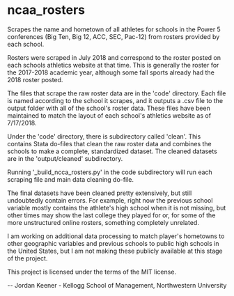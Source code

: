 # ncaa_rosters

Scrapes the name and hometown of all athletes for schools in the Power 5
conferences (Big Ten, Big 12, ACC, SEC, Pac-12) from rosters provided
by each school.

Rosters were scraped in July 2018 and correspond to the roster posted on
each schools athletics website at that time. This is generally the roster
for the 2017-2018 academic year, although some fall sports already had the
2018 roster posted.

The files that scrape the raw roster data are in the 'code' directory.
Each file is named according to the school it scrapes, and it outputs
a .csv file to the output folder with all of the school's roster data.
These files have been maintained to match the layout of each school's athletics
website as of 7/17/2018.

Under the 'code' directory, there is subdirectory called 'clean'. This contains
Stata do-files that clean the raw roster data and combines the schools
to make a complete, standardized dataset. The cleaned datasets are in
the 'output/cleaned' subdirectory.

Running '\_build_ncca_rosters.py' in the code subdirectory will run each
scraping file and main data cleaning do-file.

The final datasets have been cleaned pretty extensively, but still undoubtedly
contain errors. For example, right now the previous school variable mostly contains the
athlete's high school when it is not missing, but other times may show the last
college they played for or, for some of the more unstructured online rosters,
something completely unrelated.

I am working on additional data processing to match player's
hometowns to other geographic variables and previous schools to public high
schools in the United States, but I am not making these publicly available at
this stage of the project.

This project is licensed under the terms of the MIT license.

-- Jordan Keener - Kellogg School of Management, Northwestern University
